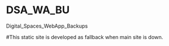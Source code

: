 # DSA_WA_BU
Digital_Spaces_WebApp_Backups

#This static site is developed as fallback when main site is down.


